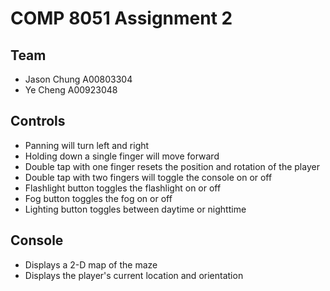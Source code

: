 # COMP 8051 Assignment 2

## Team

- Jason Chung A00803304
- Ye Cheng A00923048

## Controls
- Panning will turn left and right
- Holding down a single finger will move forward
- Double tap with one finger resets the position and rotation of the player
- Double tap with two fingers will toggle the console on or off
- Flashlight button toggles the flashlight on or off
- Fog button toggles the fog on or off
- Lighting button toggles between daytime or nighttime

## Console
- Displays a 2-D map of the maze
- Displays the player's current location and orientation
